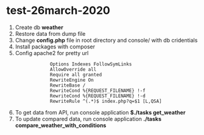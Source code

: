 # test-26march-2020

1. Create db __weather__
2. Restore data from dump file
3. Change __config.php__ file in root directory and console/ with db cridentials
4. Install packages with composer
5. Config apache2 for pretty url
```
                Options Indexes FollowSymLinks
                AllowOverride all
                Require all granted
                RewriteEngine On
                RewriteBase /
                RewriteCond %{REQUEST_FILENAME} !-f
                RewriteCond %{REQUEST_FILENAME} !-d
                RewriteRule ^(.*)$ index.php?q=$1 [L,QSA]
```
6. To get data from API, run console application __$./tasks get_weather__
7. To update compared data, run console application __./tasks compare_weather_with_conditions__
